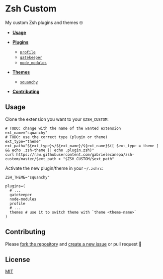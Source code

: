 # Zsh Custom

My custom Zsh plugins and themes 🤓

- **[Usage](#usage)**

- **[Plugins](plugins)**
  - [`profile`](plugins#profile)
  - [`gatekeeper`](plugins#gatekeeper)
  - [`node_modules`](plugins#node_modules)

- **[Themes](themes)**
  - [`squanchy`](themes#squanchy)

- **[Contributing](#contributing)**

## Usage

Clone the extension you want to your `$ZSH_CUSTOM`:

```shell
# TODO: change with the name of the wanted extension
ext_name="squanchy"
# TODO: use the correct type (plugin or theme)
ext_type="theme"
ext_path="${ext_type}s/${ext_name}/${ext_name}$([ $ext_type = theme ] && echo .zsh-theme || echo .plugin.zsh)"
curl https://raw.githubusercontent.com/gabrielecanepa/zsh-custom/master/$ext_path > "$ZSH_CUSTOM/$ext_path"
```

Activate the new plugin/theme in your `~/.zshrc`:

```shell
ZSH_THEME="squanchy"

plugins=(
  # ...
  gatekeeper
  node-modules
  profile
  # ...
  themes # use it to switch theme with `theme <theme-name>`
)
```

## Contributing

Please [fork the repository](./fork) and [create a new issue](./issues/new/choose) or pull request 🙏

## License

[MIT](https://github.com/gabrielecanepa/.github/blob/master/LICENSE)
